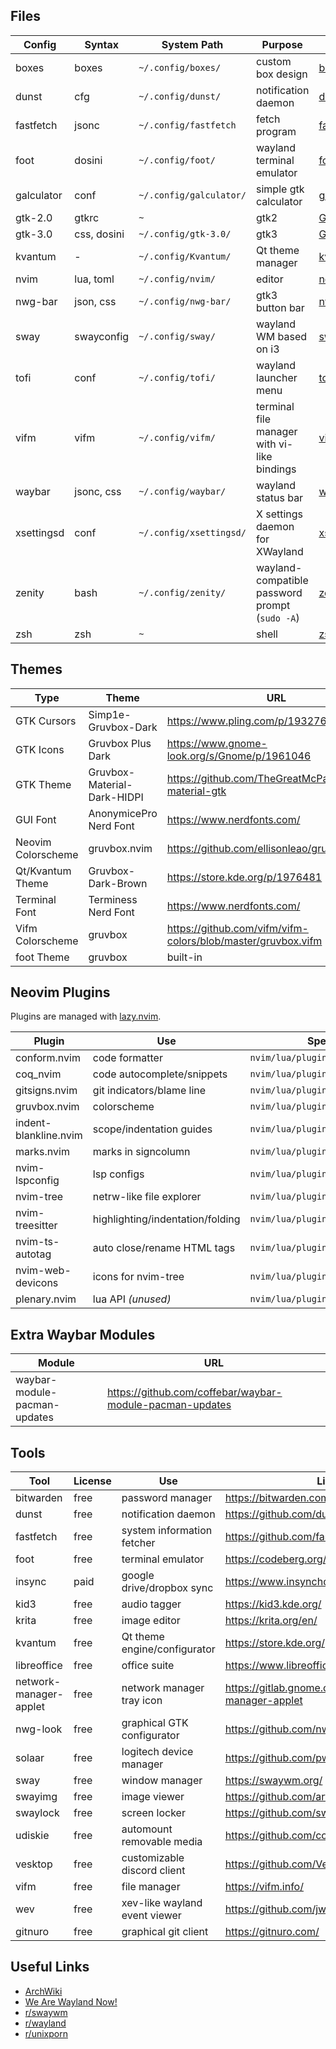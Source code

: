 ## Files

| Config | Syntax | System Path | Purpose | Link |
| ------ | ------ | ----------- | ------- | ---- |
| boxes | boxes | `~/.config/boxes/` | custom box design | [boxes](https://github.com/ascii-boxes/boxes) |
| dunst | cfg | `~/.config/dunst/` | notification daemon | [dunst](https://github.com/dunst-project/dunst) |
| fastfetch | jsonc | `~/.config/fastfetch` | fetch program | [fastfetch](https://github.com/fastfetch-cli/fastfetch) |
| foot | dosini | `~/.config/foot/` | wayland terminal emulator | [foot](https://codeberg.org/dnkl/foot) |
| galculator | conf | `~/.config/galculator/` | simple gtk calculator | [galculator](http://galculator.mnim.org/)
| gtk-2.0 | gtkrc | `~` | gtk2 | [GTK](https://www.gtk.org/) |
| gtk-3.0 | css, dosini | `~/.config/gtk-3.0/` | gtk3 | [GTK](https://www.gtk.org/) |
| kvantum | - | `~/.config/Kvantum/` | Qt theme manager | [kvantum](https://store.kde.org/p/1005410) |
| nvim | lua, toml | `~/.config/nvim/` | editor | [neovim](https://neovim.io/) |
| nwg-bar | json, css | `~/.config/nwg-bar/` | gtk3 button bar | [nwg-bar](https://github.com/nwg-piotr/nwg-bar) |
| sway | swayconfig | `~/.config/sway/` | wayland WM based on i3 | [sway](https://swaywm.org/) |
| tofi | conf | `~/.config/tofi/` | wayland launcher menu | [tofi](https://github.com/philj56/tofi) |
| vifm | vifm | `~/.config/vifm/` | terminal file manager with vi-like bindings | [vifm](https://vifm.info/) |
| waybar | jsonc, css | `~/.config/waybar/` | wayland status bar | [waybar](https://github.com/Alexays/Waybar) |
| xsettingsd | conf | `~/.config/xsettingsd/` | X settings daemon for XWayland | [xsettingsd](https://wiki.archlinux.org/title/Xsettingsd) |
| zenity | bash | `~/.config/zenity/` | wayland-compatible password prompt (`sudo -A`) | [zenity](https://help.gnome.org/users/zenity/stable/) |
| zsh | zsh | `~` | shell | [zsh](https://zsh.sourceforge.io/) |

## Themes

| Type | Theme | URL |
| ---- | ----- | --- |
| GTK Cursors | Simp1e-Gruvbox-Dark | <https://www.pling.com/p/1932768/> |
| GTK Icons | Gruvbox Plus Dark | <https://www.gnome-look.org/s/Gnome/p/1961046> |
| GTK Theme | Gruvbox-Material-Dark-HIDPI | <https://github.com/TheGreatMcPain/gruvbox-material-gtk> |
| GUI Font | AnonymicePro Nerd Font | <https://www.nerdfonts.com/> |
| Neovim Colorscheme | gruvbox.nvim | <https://github.com/ellisonleao/gruvbox.nvim> |
| Qt/Kvantum Theme | Gruvbox-Dark-Brown | <https://store.kde.org/p/1976481> |
| Terminal Font | Terminess Nerd Font | <https://www.nerdfonts.com/> |
| Vifm Colorscheme | gruvbox | <https://github.com/vifm/vifm-colors/blob/master/gruvbox.vifm> |
| foot Theme | gruvbox | built-in |

## Neovim Plugins

Plugins are managed with [lazy.nvim](https://github.com/folke/lazy.nvim).

| Plugin | Use | Spec Path | Repo |
| ------ | --- | --------- | ---- |
| conform.nvim | code formatter | `nvim/lua/plugins/coding.lua` | stevearc/conform.nvim |
| coq_nvim | code autocomplete/snippets | `nvim/lua/plugins/coding.lua` | ms-jpq/coq_nvim |
| gitsigns.nvim | git indicators/blame line | `nvim/lua/plugins/ui.lua` | lewis6991/gitsigns.nvim |
| gruvbox.nvim | colorscheme | `nvim/lua/plugins/colorscheme.lua` | ellisonleao/gruvbox.nvim |
| indent-blankline.nvim | scope/indentation guides | `nvim/lua/plugins/ui.lua` | lukas-reineke/indent-blankline.nvim |
| marks.nvim | marks in signcolumn | `nvim/lua/plugins/ui.lua` | chentoast/marks.nvim |
| nvim-lspconfig | lsp configs | `nvim/lua/plugins/coding.lua` | neovim/nvim-lspconfig |
| nvim-tree | netrw-like file explorer | `nvim/lua/plugins/editor.lua` | nvim-tree/nvim-tree.lua |
| nvim-treesitter | highlighting/indentation/folding | `nvim/lua/plugins/coding.lua` | nvim-treesitter/nvim-treesitter |
| nvim-ts-autotag | auto close/rename HTML tags | `nvim/lua/plugins/coding.lua` | windwp/nvim-ts-autotag |
| nvim-web-devicons | icons for nvim-tree | `nvim/lua/plugins/editor.lua` | nvim-tree/nvim-web-devicons |
| plenary.nvim | lua API *(unused)* | `nvim/lua/plugins/util.lua` | nvim-lua/plenary.nvim |

## Extra Waybar Modules

| Module | URL |
| ------ | --- |
| waybar-module-pacman-updates | <https://github.com/coffebar/waybar-module-pacman-updates> |

## Tools

| Tool | License | Use | Link |
| ---- | ------- | --- | ---- |
| bitwarden | free | password manager | <https://bitwarden.com/> |
| dunst | free | notification daemon | <https://github.com/dunst-project/dunst> |
| fastfetch | free | system information fetcher | <https://github.com/fastfetch-cli/fastfetch> |
| foot | free | terminal emulator | <https://codeberg.org/dnkl/foot> |
| insync | paid | google drive/dropbox sync | <https://www.insynchq.com/> |
| kid3 | free | audio tagger | <https://kid3.kde.org/> |
| krita | free | image editor | <https://krita.org/en/> |
| kvantum | free | Qt theme engine/configurator | <https://store.kde.org/p/1005410> |
| libreoffice | free | office suite | <https://www.libreoffice.org/> |
| network-manager-applet | free | network manager tray icon | <https://gitlab.gnome.org/GNOME/network-manager-applet> |
| nwg-look | free | graphical GTK configurator | <https://github.com/nwg-piotr/nwg-look> |
| solaar | free | logitech device manager | <https://github.com/pwr-Solaar/Solaar> |
| sway | free | window manager | <https://swaywm.org/> |
| swayimg | free | image viewer | <https://github.com/artemsen/swayimg> |
| swaylock | free | screen locker | <https://github.com/swaywm/swaylock> |
| udiskie | free | automount removable media | <https://github.com/coldfix/udiskie> |
| vesktop | free | customizable discord client | <https://github.com/Vencord/Vesktop> |
| vifm | free | file manager | <https://vifm.info/> |
| wev | free | xev-like wayland event viewer | <https://github.com/jwrdegoede/wev> |
| gitnuro | free | graphical git client | <https://gitnuro.com/> |

## Useful Links

- [ArchWiki](https://wiki.archlinux.org/title/Main_page)
- [We Are Wayland Now!](https://wearewaylandnow.com/)
- [r/swaywm](https://www.reddit.com/r/swaywm/)
- [r/wayland](https://www.reddit.com/r/wayland/)
- [r/unixporn](https://www.reddit.com/r/unixporn/)

